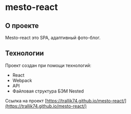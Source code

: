 # mesto-react

## О проекте
Mesto-react это SPA, адаптивный фото-блог.

## Технологии
Проект создан при помощи технологий:
* React
* Webpack
* API
* Файловая структура БЭМ Nested

Ссылка на проект [https://trallik74.github.io/mesto-react/](https://trallik74.github.io/mesto-react/)
